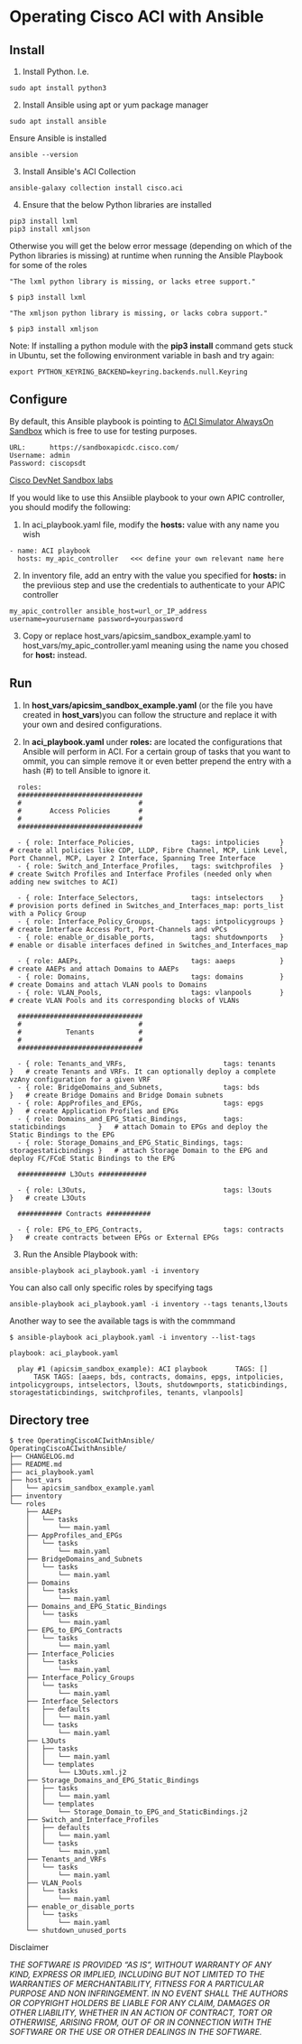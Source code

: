# Operating Cisco ACI with Ansible

## Install

1. Install Python. I.e.

```
sudo apt install python3
```

2.  Install Ansible using apt or yum package manager

```
sudo apt install ansible
```

Ensure Ansible is installed

```
ansible --version
```

3. Install Ansible's ACI Collection

```
ansible-galaxy collection install cisco.aci
```

4. Ensure that the below Python libraries are installed

```
pip3 install lxml
pip3 install xmljson
```

Otherwise you will get the below error message (depending on which of the Python libraries is missing) at runtime when running the Ansible Playbook for some of the roles

```
"The lxml python library is missing, or lacks etree support."

$ pip3 install lxml

"The xmljson python library is missing, or lacks cobra support."

$ pip3 install xmljson
```

Note: If installing a python module with the **pip3 install** command gets stuck in Ubuntu, set the following environment variable in bash and try again:

```
export PYTHON_KEYRING_BACKEND=keyring.backends.null.Keyring
```

## Configure

By default, this Ansible playbook is pointing to [ACI Simulator AlwaysOn Sandbox](https://devnetsandbox.cisco.com/RM/Diagram/Index/5a229a7c-95d5-4cfd-a651-5ee9bc1b30e2?diagramType=Topology) which is free to use for testing purposes.

```
URL:      https://sandboxapicdc.cisco.com/
Username: admin
Password: ciscopsdt
```
[Cisco DevNet Sandbox labs](https://devnetsandbox.cisco.com/RM/Topology)

If you would like to use this Ansiible playbook to your own APIC controller, you should modify the following:

1. In aci_playbook.yaml file, modify the **hosts:** value with any name you wish

```
- name: ACI playbook
  hosts: my_apic_controller   <<< define your own relevant name here
```

2. In inventory file, add an entry with the value you specified for **hosts:** in the previious step and use the credentials to authenticate to your APIC controller

```
my_apic_controller ansible_host=url_or_IP_address username=yourusername password=yourpassword
```

3. Copy or replace host_vars/apicsim_sandbox_example.yaml to host_vars/my_apic_controller.yaml meaning using the name you chosed for **host:** instead.

## Run

1. In **host_vars/apicsim_sandbox_example.yaml** (or the file you have created in **host_vars**)you can follow the structure and replace it with your own and desired configurations.

2. In **aci_playbook.yaml** under **roles:** are located the configurations that Ansible will perform in ACI. For a certain group of tasks that you want to ommit, you can simple remove it or even better prepend the entry with a hash (#) to tell Ansible to ignore it.

```
  roles:
  ###############################
  #                             #
  #       Access Policies       #
  #                             #
  ###############################

  - { role: Interface_Policies,              tags: intpolicies     }    # create all policies like CDP, LLDP, Fibre Channel, MCP, Link Level, Port Channel, MCP, Layer 2 Interface, Spanning Tree Interface
  - { role: Switch_and_Interface_Profiles,   tags: switchprofiles  }    # create Switch Profiles and Interface Profiles (needed only when adding new switches to ACI)

  - { role: Interface_Selectors,             tags: intselectors    }    # provision ports defined in Switches_and_Interfaces_map: ports_list with a Policy Group
  - { role: Interface_Policy_Groups,         tags: intpolicygroups }    # create Interface Access Port, Port-Channels and vPCs
  - { role: enable_or_disable_ports,         tags: shutdownports   }    # enable or disable interfaces defined in Switches_and_Interfaces_map

  - { role: AAEPs,                           tags: aaeps           }    # create AAEPs and attach Domains to AAEPs
  - { role: Domains,                         tags: domains         }    # create Domains and attach VLAN pools to Domains
  - { role: VLAN_Pools,                      tags: vlanpools       }    # create VLAN Pools and its corresponding blocks of VLANs 

  ###############################
  #                             #
  #           Tenants           #
  #                             #
  ###############################

  - { role: Tenants_and_VRFs,                        tags: tenants               }   # create Tenants and VRFs. It can optionally deploy a complete vzAny configuration for a given VRF
  - { role: BridgeDomains_and_Subnets,               tags: bds                   }   # create Bridge Domains and Bridge Domain subnets
  - { role: AppProfiles_and_EPGs,                    tags: epgs                  }   # create Application Profiles and EPGs
  - { role: Domains_and_EPG_Static_Bindings,         tags: staticbindings        }   # attach Domain to EPGs and deploy the Static Bindings to the EPG
  - { role: Storage_Domains_and_EPG_Static_Bindings, tags: storagestaticbindings }   # attach Storage Domain to the EPG and deploy FC/FCoE Static Bindings to the EPG

  ############ L3Outs ############

  - { role: L3Outs,                                  tags: l3outs                }   # create L3Outs

  ########### Contracts ###########

  - { role: EPG_to_EPG_Contracts,                    tags: contracts             }   # create contracts between EPGs or External EPGs
```

3. Run the Ansible Playbook with:

```
ansible-playbook aci_playbook.yaml -i inventory
```

You can also call only specific roles by specifying tags

```
ansible-playbook aci_playbook.yaml -i inventory --tags tenants,l3outs
```

Another way to see the available tags is with the commmand

```
$ ansible-playbook aci_playbook.yaml -i inventory --list-tags

playbook: aci_playbook.yaml

  play #1 (apicsim_sandbox_example): ACI playbook       TAGS: []
      TASK TAGS: [aaeps, bds, contracts, domains, epgs, intpolicies, intpolicygroups, intselectors, l3outs, shutdownports, staticbindings, storagestaticbindings, switchprofiles, tenants, vlanpools]
```

## Directory tree

```
$ tree OperatingCiscoACIwithAnsible/
OperatingCiscoACIwithAnsible/
├── CHANGELOG.md
├── README.md
├── aci_playbook.yaml
├── host_vars
│   └── apicsim_sandbox_example.yaml
├── inventory
└── roles
    ├── AAEPs
    │   └── tasks
    │       └── main.yaml
    ├── AppProfiles_and_EPGs
    │   └── tasks
    │       └── main.yaml
    ├── BridgeDomains_and_Subnets
    │   └── tasks
    │       └── main.yaml
    ├── Domains
    │   └── tasks
    │       └── main.yaml
    ├── Domains_and_EPG_Static_Bindings
    │   └── tasks
    │       └── main.yaml
    ├── EPG_to_EPG_Contracts
    │   └── tasks
    │       └── main.yaml
    ├── Interface_Policies
    │   └── tasks
    │       └── main.yaml
    ├── Interface_Policy_Groups
    │   └── tasks
    │       └── main.yaml
    ├── Interface_Selectors
    │   ├── defaults
    │   │   └── main.yaml
    │   └── tasks
    │       └── main.yaml
    ├── L3Outs
    │   ├── tasks
    │   │   └── main.yaml
    │   └── templates
    │       └── L3Outs.xml.j2
    ├── Storage_Domains_and_EPG_Static_Bindings
    │   ├── tasks
    │   │   └── main.yaml
    │   └── templates
    │       └── Storage_Domain_to_EPG_and_StaticBindings.j2
    ├── Switch_and_Interface_Profiles
    │   ├── defaults
    │   │   └── main.yaml
    │   └── tasks
    │       └── main.yaml
    ├── Tenants_and_VRFs
    │   └── tasks
    │       └── main.yaml
    ├── VLAN_Pools
    │   └── tasks
    │       └── main.yaml
    ├── enable_or_disable_ports
    │   └── tasks
    │       └── main.yaml
    └── shutdown_unused_ports
```


Disclaimer

*THE SOFTWARE IS PROVIDED “AS IS”, WITHOUT WARRANTY OF ANY KIND, EXPRESS OR IMPLIED, INCLUDING BUT NOT LIMITED TO THE WARRANTIES OF MERCHANTABILITY, FITNESS FOR A PARTICULAR PURPOSE AND NON INFRINGEMENT. IN NO EVENT SHALL THE AUTHORS OR COPYRIGHT HOLDERS BE LIABLE FOR ANY CLAIM, DAMAGES OR OTHER LIABILITY, WHETHER IN AN ACTION OF CONTRACT, TORT OR OTHERWISE, ARISING FROM, OUT OF OR IN CONNECTION WITH THE SOFTWARE OR THE USE OR OTHER DEALINGS IN THE SOFTWARE.*
